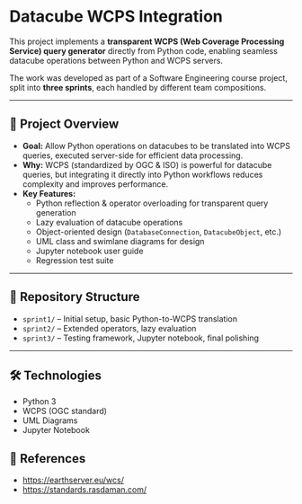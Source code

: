 # Datacube WCPS Integration

This project implements a **transparent WCPS (Web Coverage Processing Service) query generator** directly from Python code, enabling seamless datacube operations between Python and WCPS servers.  

The work was developed as part of a Software Engineering course project, split into **three sprints**, each handled by different team compositions.

---

## 🚀 Project Overview
- **Goal:** Allow Python operations on datacubes to be translated into WCPS queries, executed server-side for efficient data processing.
- **Why:** WCPS (standardized by OGC & ISO) is powerful for datacube queries, but integrating it directly into Python workflows reduces complexity and improves performance.
- **Key Features:**
  - Python reflection & operator overloading for transparent query generation
  - Lazy evaluation of datacube operations
  - Object-oriented design (`DatabaseConnection`, `DatacubeObject`, etc.)
  - UML class and swimlane diagrams for design
  - Jupyter notebook user guide
  - Regression test suite

---

## 📂 Repository Structure
- `sprint1/` – Initial setup, basic Python-to-WCPS translation
- `sprint2/` – Extended operators, lazy evaluation
- `sprint3/` – Testing framework, Jupyter notebook, final polishing 

---

## 🛠️ Technologies
- Python 3
- WCPS (OGC standard)
- UML Diagrams
- Jupyter Notebook



## 📖 References
- https://earthserver.eu/wcs/
- https://standards.rasdaman.com/

